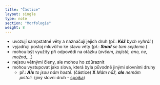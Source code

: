 ```yaml
---
title: "Částice"
layout: single
type: note
section: "Morfologie"
weight: 8
---
```

- uvozují sampstatné věty a naznačují jejich druh (př.: _**Kéž** bych vyhrál._)
- vyjadřují postoj mluvčího ke stavu věty (př.: _**Snad** se tam sejdeme._)
- mohou být využity při odpovědi na otázku (_ovšem, zajisté, ano, ne, možná,..._)
- nejsou větnými členy, ale mohou ho zdůraznit
- mohou vystupovat jako slova, která byla původně jinými slovními druhy
    - př.: _**Ale** to jsou nám hosté._ (částice) **X** _Mám nůž, **ale** nemám pistoli._ (jiný slovní druh - [spojka](/notes/school/czech/czech-grammar/morphology/conjunctions))